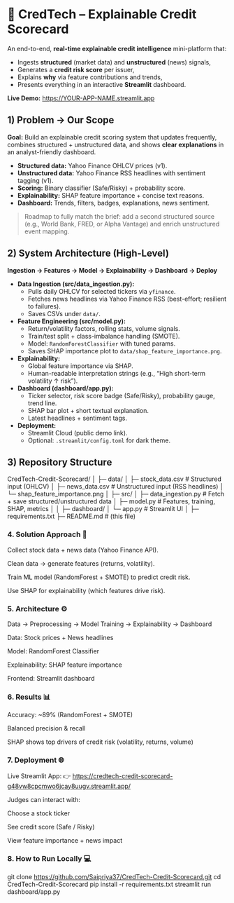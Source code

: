 # 🚀 CredTech – Explainable Credit Scorecard

An end-to-end, **real-time explainable credit intelligence** mini-platform that:
- Ingests **structured** (market data) and **unstructured** (news) signals,
- Generates a **credit risk score** per issuer,
- Explains **why** via feature contributions and trends,
- Presents everything in an interactive **Streamlit** dashboard.

**Live Demo:** <!-- Replace with your deployed URL -->
https://YOUR-APP-NAME.streamlit.app


## 1) Problem → Our Scope 

**Goal:** Build an explainable credit scoring system that updates frequently, combines structured + unstructured data, and shows **clear explanations** in an analyst-friendly dashboard.  
- **Structured data:** Yahoo Finance OHLCV prices (v1).  
- **Unstructured data:** Yahoo Finance RSS headlines with sentiment tagging (v1).  
- **Scoring:** Binary classifier (Safe/Risky) + probability score.  
- **Explainability:** SHAP feature importance + concise text reasons.  
- **Dashboard:** Trends, filters, badges, explanations, news sentiment.

> Roadmap to fully match the brief: add a second structured source (e.g., World Bank, FRED, or Alpha Vantage) and enrich unstructured event mapping.


## 2) System Architecture (High-Level)

**Ingestion → Features → Model → Explainability → Dashboard → Deploy**

- **Data Ingestion (src/data_ingestion.py):**
  - Pulls daily OHLCV for selected tickers via `yfinance`.
  - Fetches news headlines via Yahoo Finance RSS (best-effort; resilient to failures).
  - Saves CSVs under `data/`.
- **Feature Engineering (src/model.py):**
  - Return/volatility factors, rolling stats, volume signals.
  - Train/test split + class-imbalance handling (SMOTE).
  - Model: `RandomForestClassifier` with tuned params.
  - Saves SHAP importance plot to `data/shap_feature_importance.png`.
- **Explainability:**
  - Global feature importance via SHAP.
  - Human-readable interpretation strings (e.g., “High short-term volatility ↑ risk”).
- **Dashboard (dashboard/app.py):**
  - Ticker selector, risk score badge (Safe/Risky), probability gauge, trend line.
  - SHAP bar plot + short textual explanation.
  - Latest headlines + sentiment tags.
- **Deployment:**
  - Streamlit Cloud (public demo link).
  - Optional: `.streamlit/config.toml` for dark theme.

## 3) Repository Structure

CredTech-Credit-Scorecard/
│
├─ data/
│ ├─ stock_data.csv # Structured input (OHLCV)
│ ├─ news_data.csv # Unstructured input (RSS headlines)
│ └─ shap_feature_importance.png
│
├─ src/
│ ├─ data_ingestion.py # Fetch + save structured/unstructured data
│ ├─ model.py # Features, training, SHAP, metrics
│ 
│
├─ dashboard/
│ └─ app.py # Streamlit UI
│
├─ requirements.txt
├─ README.md # (this file)

### 4. Solution Approach 🚀
Collect stock data + news data (Yahoo Finance API).

Clean data → generate features (returns, volatility).

Train ML model (RandomForest + SMOTE) to predict credit risk.

Use SHAP for explainability (which features drive risk).

### 5. Architecture ⚙️

Data → Preprocessing → Model Training → Explainability → Dashboard

Data: Stock prices + News headlines

Model: RandomForest Classifier

Explainability: SHAP feature importance

Frontend: Streamlit dashboard

### 6. Results 📊
Accuracy: ~89% (RandomForest + SMOTE)

Balanced precision & recall

SHAP shows top drivers of credit risk (volatility, returns, volume)

### 7. Deployment 🌐

Live Streamlit App: 👉 https://credtech-credit-scorecard-g48vw8cpcmwo6jcay8uugv.streamlit.app/

Judges can interact with:

Choose a stock ticker

See credit score (Safe / Risky)

View feature importance + news impact

### 8. How to Run Locally 💻

git clone https://github.com/Saipriya37/CredTech-Credit-Scorecard.git
cd CredTech-Credit-Scorecard
pip install -r requirements.txt
streamlit run dashboard/app.py




